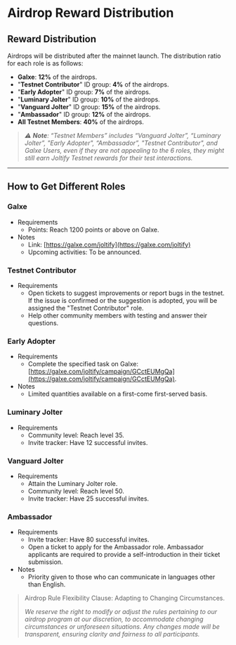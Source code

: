 # Airdrop Reward Distribution

## Reward Distribution

Airdrops will be distributed after the mainnet launch. The distribution ratio for each role is as follows:

* **Galxe**: **12%** of the airdrops.
* "**Testnet Contributor**" ID group: **4%** of the airdrops.
* "**Early Adopter**" ID group: **7%** of the airdrops.
* "**Luminary Jolter**" ID group: **10%** of the airdrops.
* "**Vanguard Jolter**" ID group: **15%** of the airdrops.
* "**Ambassador**" ID group: **12%** of the airdrops.
* **All Testnet Members**: **40%** of the airdrops.

> _⚠️ **Note**: “Testnet Members” includes “Vanguard Jolter”, “Luminary Jolter”, "Early Adopter", “Ambassador”, "Testnet Contributor", and Galxe Users, even if they are not appealing to the 6 roles, they might still earn Joltify Testnet rewards for their test interactions._

***

## How to Get Different Roles

### Galxe

* Requirements
  * Points: Reach 1200 points or above on Galxe.
* Notes
  * Link: [https://galxe.com/joltify](https://galxe.com/joltify)
  * Upcoming activities: To be announced.

### Testnet Contributor

* Requirements
  * Open tickets to suggest improvements or report bugs in the testnet. If the issue is confirmed or the suggestion is adopted, you will be assigned the "Testnet Contributor" role.
  * Help other community members with testing and answer their questions.

### Early Adopter

* Requirements
  * Complete the specified task on Galxe: [https://galxe.com/joltify/campaign/GCctEUMgQa](https://galxe.com/joltify/campaign/GCctEUMgQa).
* Notes
  * Limited quantities available on a first-come first-served basis.

### Luminary Jolter

* Requirements
  * Community level: Reach level 35.
  * Invite tracker: Have 12 successful invites.

### Vanguard Jolter

* Requirements
  * Attain the Luminary Jolter role.
  * Community level: Reach level 50.
  * Invite tracker: Have 25 successful invites.

### Ambassador

* Requirements
  * Invite tracker: Have 80 successful invites.
  * Open a ticket to apply for the Ambassador role. Ambassador applicants are required to provide a self-introduction in their ticket submission.
* Notes
  * Priority given to those who can communicate in languages other than English.

> Airdrop Rule Flexibility Clause: Adapting to Changing Circumstances.
>
> _We reserve the right to modify or adjust the rules pertaining to our airdrop program at our discretion, to accommodate changing circumstances or unforeseen situations. Any changes made will be transparent, ensuring clarity and fairness to all participants._
